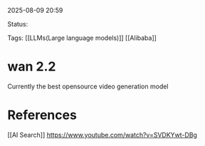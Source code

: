 
2025-08-09 20:59

Status:

Tags: [[LLMs(Large language models)]] [[Alibaba]] 




# wan 2.2

Currently the best opensource video generation model




# References
[[AI Search]] https://www.youtube.com/watch?v=SVDKYwt-DBg
